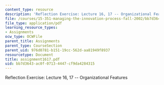 ```yaml
---
content_type: resource
description: 'Reflection Exercise: Lecture 16, 17 -- Organizational Features'
file: /courses/15-351-managing-the-innovation-process-fall-2002/bb7d3643ac0f07134447cf9da4284315_assignment1617.pdf
file_type: application/pdf
learning_resource_types:
- Assignments
ocw_type: OCWFile
parent_title: Assignments
parent_type: CourseSection
parent_uid: 976d0781-b151-19cc-562d-aa81949f8937
resourcetype: Document
title: assignment1617.pdf
uid: bb7d3643-ac0f-0713-4447-cf9da4284315
---
```

Reflection Exercise: Lecture 16, 17 -- Organizational Features

